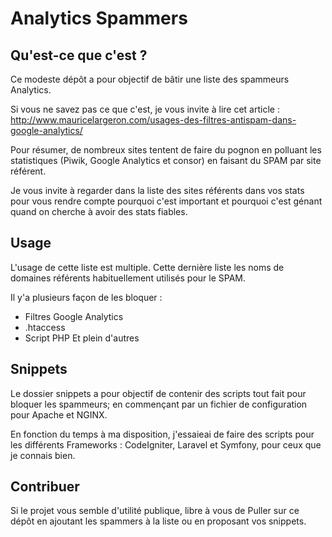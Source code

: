 # Analytics Spammers

## Qu'est-ce que c'est ?

Ce modeste dépôt a pour objectif de bâtir une liste des spammeurs Analytics.

Si vous ne savez pas ce que c'est, je vous invite à lire cet article : http://www.mauricelargeron.com/usages-des-filtres-antispam-dans-google-analytics/

Pour résumer, de nombreux sites tentent de faire du pognon en polluant les statistiques (Piwik, Google Analytics et consor) en faisant du SPAM par site référent.

Je vous invite à regarder dans la liste des sites référents dans vos stats pour vous rendre compte pourquoi c'est important et pourquoi c'est génant quand on cherche à avoir des stats fiables.

## Usage

L'usage de cette liste est multiple. Cette dernière liste les noms de domaines référents habituellement utilisés pour le SPAM.

Il y'a plusieurs façon de les bloquer :
- Filtres Google Analytics
- .htaccess
- Script PHP
Et plein d'autres

## Snippets

Le dossier snippets a pour objectif de contenir des scripts tout fait pour bloquer les spammeurs; en commençant par un fichier de configuration pour Apache et NGINX.

En fonction du temps à ma disposition, j'essaieai de faire des scripts pour les différents Frameworks : CodeIgniter, Laravel et Symfony, pour ceux que je connais bien.

## Contribuer

Si le projet vous semble d'utilité publique, libre à vous de Puller sur ce dépôt en ajoutant les spammers à la liste ou en proposant vos snippets.